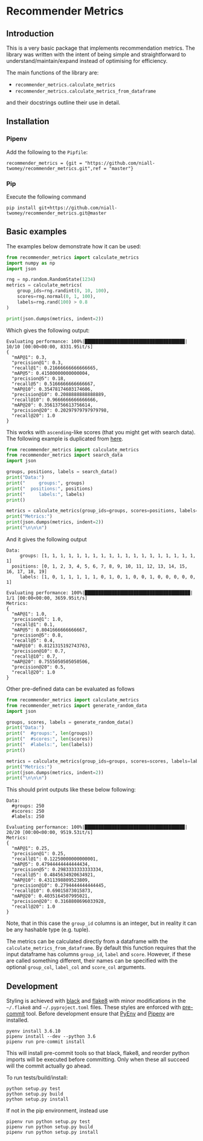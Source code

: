 # Recommender Metrics



## Introduction

This is a very basic package that implements recommendation metrics. The library was written with the intent of being 
simple and straightforward to understand/maintain/expand instead of optimising for efficiency.  

The main functions of the library are: 

 - `recommender_metrics.calculate_metrics` 
 - `recommender_metrics.calculate_metrics_from_dataframe` 

and their docstrings outline their use in detail. 



## Installation 

### Pipenv

Add the following to the `Pipfile`: 

```
recommender_metrics = {git = "https://github.com/niall-twomey/recommender_metrics.git",ref = "master"}
```

### Pip

Execute the following command 

```shell script
pip install git+https://github.com/niall-twomey/recommender_metrics.git@master
```


## Basic examples 

The examples below demonstrate how it can be used: 

```python
from recommender_metrics import calculate_metrics
import numpy as np
import json

rng = np.random.RandomState(1234)
metrics = calculate_metrics(
    group_ids=rng.randint(0, 10, 100),
    scores=rng.normal(0, 1, 100),
    labels=rng.rand(100) > 0.8
)

print(json.dumps(metrics, indent=2))
```

Which gives the following output: 

```
Evaluating performance: 100%|█████████████████████████████████████| 10/10 [00:00<00:00, 8331.95it/s]
{
  "mAP@1": 0.3,
  "precision@1": 0.3,
  "recall@1": 0.21666666666666665,
  "mAP@5": 0.41500000000000004,
  "precision@5": 0.18,
  "recall@5": 0.5166666666666667,
  "mAP@10": 0.35478174603174606,
  "precision@10": 0.2088888888888889,
  "recall@10": 0.9666666666666666,
  "mAP@20": 0.35613756613756614,
  "precision@20": 0.20297979797979798,
  "recall@20": 1.0
}
```

This works with `ascending`-like scores (that you might get with search data). The following example 
is duplicated from [here](https://ils.unc.edu/courses/2013_spring/inls509_001/lectures/10-EvaluationMetrics.pdf). 


```python
from recommender_metrics import calculate_metrics
from recommender_metrics import search_data
import json

groups, positions, labels = search_data()
print("Data:")
print("     groups:", groups)
print("  positions:", positions)
print("     labels:", labels)
print()

metrics = calculate_metrics(group_ids=groups, scores=positions, labels=labels, ascending=True)
print("Metrics:")
print(json.dumps(metrics, indent=2))
print("\n\n\n")
```

And it gives the following output

```
Data:
     groups: [1, 1, 1, 1, 1, 1, 1, 1, 1, 1, 1, 1, 1, 1, 1, 1, 1, 1, 1, 1]
  positions: [0, 1, 2, 3, 4, 5, 6, 7, 8, 9, 10, 11, 12, 13, 14, 15, 16, 17, 18, 19]
     labels: [1, 0, 1, 1, 1, 1, 1, 0, 1, 0, 1, 0, 0, 1, 0, 0, 0, 0, 0, 1]

Evaluating performance: 100%|███████████████████████████████████████| 1/1 [00:00<00:00, 3659.95it/s]
Metrics:
{
  "mAP@1": 1.0,
  "precision@1": 1.0,
  "recall@1": 0.1,
  "mAP@5": 0.8041666666666667,
  "precision@5": 0.8,
  "recall@5": 0.4,
  "mAP@10": 0.8121315192743763,
  "precision@10": 0.7,
  "recall@10": 0.7,
  "mAP@20": 0.7555050505050506,
  "precision@20": 0.5,
  "recall@20": 1.0
}
```

Other pre-defined data can be evaluated as follows 

```python
from recommender_metrics import calculate_metrics
from recommender_metrics import generate_random_data
import json

groups, scores, labels = generate_random_data()
print("Data:")
print("  #groups:", len(groups))
print("  #scores:", len(scores))
print("  #labels:", len(labels))
print()

metrics = calculate_metrics(group_ids=groups, scores=scores, labels=labels,)
print("Metrics:")
print(json.dumps(metrics, indent=2))
print("\n\n\n")
```

This should print outputs like these below following:

```
Data:
  #groups: 250
  #scores: 250
  #labels: 250

Evaluating performance: 100%|█████████████████████████████████████| 20/20 [00:00<00:00, 9519.53it/s]
Metrics:
{
  "mAP@1": 0.25,
  "precision@1": 0.25,
  "recall@1": 0.12250000000000001,
  "mAP@5": 0.47944444444444434,
  "precision@5": 0.2983333333333334,
  "recall@5": 0.4845634920634921,
  "mAP@10": 0.4311398809523809,
  "precision@10": 0.2794444444444445,
  "recall@10": 0.69015873015873,
  "mAP@20": 0.4035164507995021,
  "precision@20": 0.3168808696033928,
  "recall@20": 1.0
}
```

Note, that in this case the `group_id` columns is an integer, but in reality it can be any hashable type (e.g. tuple). 

The metrics can be calculated directly from a dataframe with the `calculate_metrics_from_dataframe`. By default this
function requires that the input dataframe has columns `group_id`, `label` and `score`. However, if these are called
something different, their names can be specified with the optional `group_col`, `label_col` and `score_col` arguments. 



## Development 

Styling is achieved with [black](https://github.com/psf/black) and [flake8](https://gitlab.com/pycqa/flake8) with minor 
modifications in the `~/.flake8` and `~/.pyproject.toml` files. These styles are enforced with 
[pre-commit](https://pre-commit.com/) tool. Before development ensure that [PyEnv](https://github.com/pyenv/pyenv) and 
[Pipenv](https://github.com/pypa/pipenv) are installed. 

```shell script
pyenv install 3.6.10
pipenv install --dev --python 3.6
pipenv run pre-commit install 
```

This will install pre-commit tools so that black, flake8, and reorder python imports will be executed before committing. 
Only when these all succeed will the commit actually go ahead. 

To run tests/build/install: 

```shell script
python setup.py test 
python setup.py build 
python setup.py install 
```

If not in the pip environment, instead use 

```shell script
pipenv run python setup.py test
pipenv run python setup.py build
pipenv run python setup.py install
```
